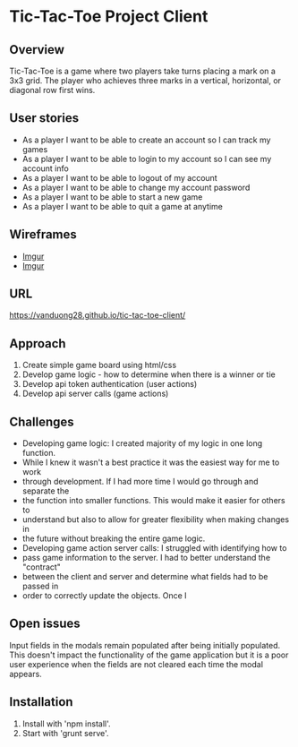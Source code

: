 # Tic-Tac-Toe Project Client
## Overview
Tic-Tac-Toe is a game where two players take turns placing a mark on a 3x3 grid.
The player who achieves three marks in a vertical, horizontal, or diagonal row
first wins.

## User stories
-   As a player I want to be able to create an account so I can track my games
-   As a player I want to be able to login to my account so I can see my account info
-   As a player I want to be able to logout of my account
-   As a player I want to be able to change my account password
-   As a player I want to be able to start a new game
-   As a player I want to be able to quit a game at anytime

## Wireframes
- [Imgur](http://i.imgur.com/jAgk6pr.jpg)
- [Imgur](http://i.imgur.com/Ua2GYJC.jpg)

## URL
https://vanduong28.github.io/tic-tac-toe-client/

## Approach
1. Create simple game board using html/css
2. Develop game logic - how to determine when there is a winner or tie
3. Develop api token authentication (user actions)
4. Develop api server calls (game actions)

## Challenges
-   Developing game logic: I created majority of my logic in one long function.
- While I knew it wasn't a best practice it was the easiest way for me to work
- through development. If I had more time I would go through and separate the
- the function into smaller functions. This would make it easier for others to
- understand but also to allow for greater flexibility when making changes in
- the future without breaking the entire game logic.
-   Developing game action server calls: I struggled with identifying how to
- pass game information to the server. I had to better understand the "contract"
- between the client and server and determine what fields had to be passed in
- order to correctly update the objects. Once I

## Open issues
Input fields in the modals remain populated after being initially populated.
This doesn't impact the functionality of the game application but it is a
poor user experience when the fields are not cleared each time the modal appears.

## Installation
1. Install with 'npm install'.
2. Start with 'grunt serve'.
